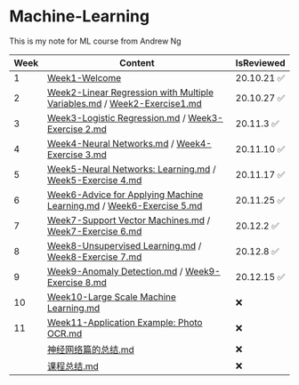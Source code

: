 # Machine-Learning
This is my note for ML course from Andrew Ng

| Week | Content                                                                                                                                                                                                                                                                                         | IsReviewed |
| ---- | ----------------------------------------------------------------------------------------------------------------------------------------------------------------------------------------------------------------------------------------------------------------------------------------------- | ---------- |
| 1    | [Week1-Welcome](https://github.com/NicoleMayer/Machine-Learning/blob/master/Notes/Week1-Welcome.md)                                                                                                                                                                                             | 20.10.21 ✅ |
| 2    | [Week2-Linear Regression with Multiple Variables.md](https://github.com/NicoleMayer/Machine-Learning/blob/master/Notes/Week2-Linear%20Regression%20with%20Multiple%20Variables.md) / [Week2-Exercise1.md](https://github.com/NicoleMayer/Machine-Learning/blob/master/Notes/Week2-Exercise1.md) | 20.10.27 ✅ |
| 3    | [Week3-Logistic Regression.md](https://github.com/NicoleMayer/Machine-Learning/blob/master/Notes/Week3-Logistic%20Regression.md) / [Week3-Exercise 2.md](https://github.com/NicoleMayer/Machine-Learning/blob/master/Notes/Week3-Exercise%202.md)                                               | 20.11.3 ✅  |
| 4    | [Week4-Neural Networks.md](https://github.com/NicoleMayer/Machine-Learning/blob/master/Notes/Week4-Neural%20Networks.md) / [Week4-Exercise 3.md](https://github.com/NicoleMayer/Machine-Learning/blob/master/Notes/Week4-Exercise%203.md)                                                       | 20.11.10 ✅ |
| 5    | [Week5-Neural Networks: Learning.md](https://github.com/NicoleMayer/Machine-Learning/blob/master/Notes/Week5-Neural%20Networks:%20Learning.md) / [Week5-Exercise 4.md](https://github.com/NicoleMayer/Machine-Learning/blob/master/Notes/Week5-Exercise%204.md)                                 | 20.11.17 ✅ |
| 6    | [Week6-Advice for Applying Machine Learning.md](https://github.com/NicoleMayer/Machine-Learning/blob/master/Notes/Week6-Advice%20for%20Applying%20Machine%20Learning.md) / [Week6-Exercise 5.md](https://github.com/NicoleMayer/Machine-Learning/blob/master/Notes/Week6-Exercise%205.md)       | 20.11.25 ✅ |
| 7    | [Week7-Support Vector Machines.md](https://github.com/NicoleMayer/Machine-Learning/blob/master/Notes/Week7-Support%20Vector%20Machines.md) / [Week7-Exercise 6.md](https://github.com/NicoleMayer/Machine-Learning/blob/master/Notes/Week7-Exercise%206.md)                                     | 20.12.2 ✅  |
| 8    | [Week8-Unsupervised Learning.md](https://github.com/NicoleMayer/Machine-Learning/blob/master/Notes/Week8-Unsupervised%20Learning.md) / [Week8-Exercise 7.md](https://github.com/NicoleMayer/Machine-Learning/blob/master/Notes/Week8-Exercise%207.md)                                           | 20.12.8 ✅  |
| 9    | [Week9-Anomaly Detection.md](https://github.com/NicoleMayer/Machine-Learning/blob/master/Notes/Week9-Anomaly%20Detection.md) / [Week9-Exercise 8.md](https://github.com/NicoleMayer/Machine-Learning/blob/master/Notes/Week9-Exercise%208.md)                                                   | 20.12.15 ✅ |
| 10   | [Week10-Large Scale Machine Learning.md](https://github.com/NicoleMayer/Machine-Learning/blob/master/Notes/Week10-Large%20Scale%20Machine%20Learning.md)                                                                                                                                        | ❌          |
| 11   | [Week11-Application Example: Photo OCR.md](https://github.com/NicoleMayer/Machine-Learning/blob/master/Notes/Week11-Application%20Example:%20Photo%20OCR.md)                                                                                                                                    | ❌          |
|      | [神经网络篇的总结.md](https://github.com/NicoleMayer/Machine-Learning/blob/master/Notes/神经网络篇的总结.md)                                                                                                                                                                                    | ❌          |
|      | [课程总结.md](https://github.com/NicoleMayer/Machine-Learning/blob/master/Notes/课程总结.md)                                                                                                                                                                                                    | ❌          |





